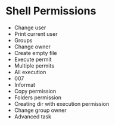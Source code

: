 # Shell Permissions

- Change user
- Print current user
- Groups
- Change owner
- Create empty file
- Execute permit
- Multiple permits
- All execution
- 007
- Informat
- Copy permission
- Folders permission
- Creating dir with execution permission
- Change group owner
- Advanced task
